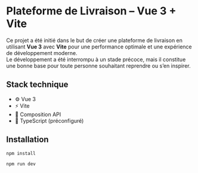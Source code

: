 # Plateforme de Livraison – Vue 3 + Vite

Ce projet a été initié dans le but de créer une plateforme de livraison en utilisant **Vue 3** avec **Vite** pour une performance optimale et une expérience de développement moderne.  
Le développement a été interrompu à un stade précoce, mais il constitue une bonne base pour toute personne souhaitant reprendre ou s’en inspirer.

## Stack technique

- ⚙️ Vue 3
- ⚡ Vite
- 💅 Composition API
- 🧪 TypeScript (préconfiguré)

## Installation

```bash
npm install

npm run dev
